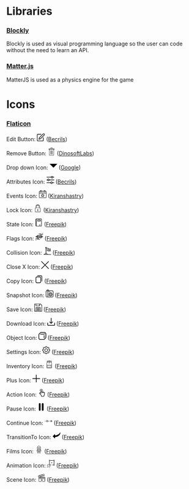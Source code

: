 # Libraries
 ### [Blockly](https://developers.google.com/blockly)
Blockly is used as visual programming language so the user can code without the need to learn an API.
 ### [Matter.js](https://brm.io/matter-js/)
 MatterJS is used as a physics engine for the game

# Icons

### [Flaticon](https://www.flaticon.com/)

Edit Button: <img width="20px" height="20px" src="./assets/icons/edit.svg">  ([Becrils](https://www.flaticon.com/authors/becris))

Remove Button: <img width="20px" height="20px" src="./assets/icons/delete.svg">  ([DinosoftLabs](https://www.flaticon.com/authors/dinosoftlabs))

Drop down Icon: <img width="20px" height="20px" src="./assets/icons/dropDown.svg">  ([Google](https://www.flaticon.com/authors/google))

Attributes Icon: <img width="20px" height="20px" src="./assets/icons/attributes.svg">  ([Becrils](https://www.flaticon.com/authors/becris))

Events Icon: <img width="20px" height="20px" src="./assets/icons/events.svg">  ([Kiranshastry](https://www.flaticon.com/authors/kiranshastry))

Lock Icon: <img width="20px" height="20px" src="./assets/icons/lock.svg">  ([Kiranshastry](https://www.flaticon.com/authors/kiranshastry))

State Icon: <img width="20px" height="20px" src="./assets/icons/states.svg">  ([Freepik](https://www.flaticon.com/authors/freepik))

Flags Icon: <img width="20px" height="20px" src="./assets/icons/collision.svg">  ([Freepik](https://www.flaticon.com/authors/freepik))

Collision Icon: <img width="20px" height="20px" src="./assets/icons/flags.svg">  ([Freepik](https://www.flaticon.com/authors/freepik))

Close X Icon: <img width="20px" height="20px" src="./assets/icons/closeX.svg">  ([Freepik](https://www.flaticon.com/authors/freepik))

Copy Icon: <img width="20px" height="20px" src="./assets/icons/copy.svg">  ([Freepik](https://www.flaticon.com/authors/freepik))

Snapshot Icon: <img width="20px" height="20px" src="./assets/icons/snapshot.svg">  ([Freepik](https://www.flaticon.com/authors/freepik))

Save Icon: <img width="20px" height="20px" src="./assets/icons/save.svg">  ([Freepik](https://www.flaticon.com/authors/freepik))

Download Icon: <img width="20px" height="20px" src="./assets/icons/download.svg">  ([Freepik](https://www.flaticon.com/authors/freepik))

Object Icon: <img width="20px" height="20px" src="./assets/icons/object.svg">  ([Freepik](https://www.flaticon.com/authors/freepik))

Settings Icon: <img width="20px" height="20px" src="./assets/icons/settings.svg">  ([Freepik](https://www.flaticon.com/authors/freepik))

Inventory Icon: <img width="20px" height="20px" src="./assets/icons/backpack.svg">  ([Freepik](https://www.flaticon.com/authors/freepik))

Plus Icon: <img width="20px" height="20px" src="./assets/icons/plus.svg">  ([Freepik](https://www.flaticon.com/authors/freepik))

Action Icon: <img width="20px" height="20px" src="./assets/icons/action.svg">  ([Freepik](https://www.flaticon.com/authors/freepik))

Pause Icon: <img width="20px" height="20px" src="./assets/icons/pause.svg">  ([Freepik](https://www.flaticon.com/authors/freepik))

Continue Icon: <img width="20px" height="20px" src="./assets/icons/continue.svg">  ([Freepik](https://www.flaticon.com/authors/freepik))

TransitionTo Icon: <img width="20px" height="20px" src="./assets/icons/transitionTo.svg">  ([Freepik](https://www.flaticon.com/authors/freepik))

Films Icon: <img width="20px" height="20px" src="./assets/icons/film.svg">  ([Freepik](https://www.flaticon.com/authors/freepik))

Animation Icon: <img width="20px" height="20px" src="./assets/icons/animation.svg">  ([Freepik](https://www.flaticon.com/authors/freepik))

Scene Icon: <img width="20px" height="20px" src="./assets/icons/scene.svg">  ([Freepik](https://www.flaticon.com/authors/freepik))

